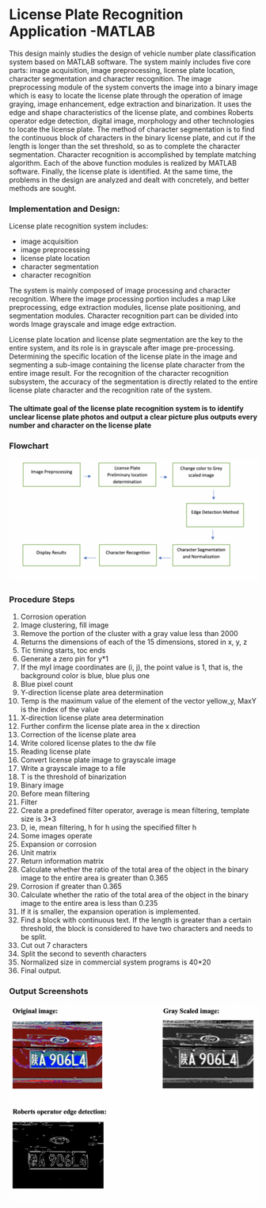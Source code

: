 # License Plate Recognition Application -MATLAB


This design mainly studies the design of vehicle number plate classification system based on MATLAB software. The system mainly includes five core parts: image acquisition, image preprocessing, license plate location, character segmentation and character recognition. The image preprocessing module of the system converts the image into a binary image which is easy to locate the license plate through the operation of image graying, image enhancement, edge extraction and binarization. It uses the edge and shape characteristics of the license plate, and combines Roberts operator edge detection, digital image, morphology and other technologies to locate the license plate. The method of character segmentation is to find the continuous block of characters in the binary license plate, and cut if the length is longer than the set threshold, so as to complete the character segmentation. Character recognition is accomplished by template matching algorithm. Each of the above function modules is realized by MATLAB software. Finally, the license plate is identified. At the same time, the problems in the design are analyzed and dealt with concretely, and better methods are sought.

### Implementation and Design:
License plate recognition system includes:   
- image acquisition
- image preprocessing 
- license plate location 
- character segmentation 
- character recognition   


The system is mainly composed of image processing and character recognition. Where the image processing portion includes a map
Like preprocessing, edge extraction modules, license plate positioning, and segmentation modules. Character recognition part can be divided into words
Image grayscale and image edge extraction.

License plate location and license plate segmentation are the key to the entire system, and its role is in grayscale after image pre-processing.
Determining the specific location of the license plate in the image and segmenting a sub-image containing the license plate character from the entire image
result. For the recognition of the character recognition subsystem, the accuracy of the segmentation is directly related to the entire license plate character
and the recognition rate of the system.

#### The ultimate goal of the license plate recognition system is to identify unclear license plate photos and output a clear picture plus outputs every number and character on the license plate

### Flowchart
![flowchart](https://github.com/aymanxdev/license-plate-recognition/blob/main/flowchart.png)

### Procedure Steps 

1.	Corrosion operation
2.	Image clustering, fill image
3.	Remove the portion of the cluster with a gray value less than 2000
4.	Returns the dimensions of each of the 15 dimensions, stored in x, y, z
5.	Tic timing starts, toc ends
6.	Generate a zero pin for y*1
7.	If the myI image coordinates are (i, j), the point value is 1, that is, the background color is blue, blue plus one
8.	Blue pixel count
9.	Y-direction license plate area determination
10.	Temp is the maximum value of the element of the vector yellow_y, MaxY is the index of the value
11.	X-direction license plate area determination
12.	Further confirm the license plate area in the x direction
13.	Correction of the license plate area
14.	Write colored license plates to the dw file
15.	Reading license plate
16.	Convert license plate image to grayscale image
17.	Write a grayscale image to a file
18.	T is the threshold of binarization
19.	Binary image
20.	Before mean filtering
21.	Filter
22.	Create a predefined filter operator, average is mean filtering, template size is 3*3
23.	D, ie, mean filtering, h for h using the specified filter h
24.	Some images operate
25.	Expansion or corrosion
26.	Unit matrix
27.	Return information matrix
28.	Calculate whether the ratio of the total area of the object in the binary image to the entire area is greater than 0.365
29.	Corrosion if greater than 0.365
30.	Calculate whether the ratio of the total area of the object in the binary image to the entire area is less than 0.235
31.	If it is smaller, the expansion operation is implemented.
32.	Find a block with continuous text. If the length is greater than a certain threshold, the block is considered to have two characters and needs to be split.
33.	Cut out 7 characters
34.	Split the second to seventh characters
35.	Normalized size in commercial system programs is 40*20
36.	Final output.

### Output Screenshots 

![](https://github.com/aymanxdev/license-plate-recognition/blob/main/output_screenshot_1.png)

